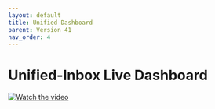 ```yaml
---
layout: default
title: Unified Dashboard
parent: Version 41
nav_order: 4
---
```


# Unified-Inbox Live Dashboard

[![Watch the video](https://img.youtube.com/vi/-HVVNJyv0kE/hqdefault.jpg)](https://youtu.be/-HVVNJyv0kE)